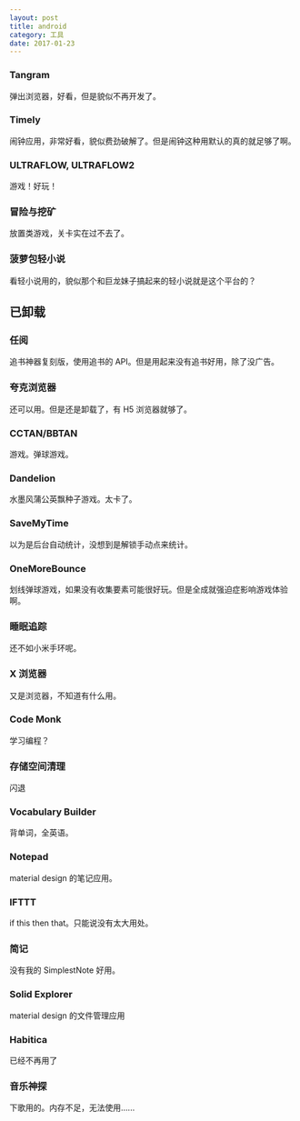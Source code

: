 ```yaml
---
layout: post
title: android
category: 工具
date: 2017-01-23
---
```


### Tangram
弹出浏览器，好看，但是貌似不再开发了。

### Timely
闹钟应用，非常好看，貌似费劲破解了。但是闹钟这种用默认的真的就足够了啊。

### ULTRAFLOW, ULTRAFLOW2
游戏！好玩！

### 冒险与挖矿
放置类游戏，关卡实在过不去了。

### 菠萝包轻小说
看轻小说用的，貌似那个和巨龙妹子搞起来的轻小说就是这个平台的？

## 已卸载

### 任阅
追书神器复刻版，使用追书的 API。但是用起来没有追书好用，除了没广告。

### 夸克浏览器
还可以用。但是还是卸载了，有 H5 浏览器就够了。

### CCTAN/BBTAN
游戏。弹球游戏。

### Dandelion
水墨风蒲公英飘种子游戏。太卡了。

### SaveMyTime
以为是后台自动统计，没想到是解锁手动点来统计。

### OneMoreBounce
划线弹球游戏，如果没有收集要素可能很好玩。但是全成就强迫症影响游戏体验啊。

### 睡眠追踪
还不如小米手环呢。

### X 浏览器
又是浏览器，不知道有什么用。

### Code Monk
学习编程？

### 存储空间清理
闪退

### Vocabulary Builder
背单词，全英语。

### Notepad
material design 的笔记应用。

### IFTTT
if this then that。只能说没有太大用处。

### 简记
没有我的 SimplestNote 好用。

### Solid Explorer
material design 的文件管理应用

### Habitica
已经不再用了

### 音乐神探
下歌用的。内存不足，无法使用......
